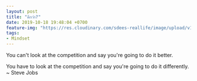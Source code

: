 ```yaml
---
layout: post
title: "ดีกว่า?"
date: 2019-10-18 19:48:04 +0700
feature-img: "https://res.cloudinary.com/sdees-reallife/image/upload/v1555658919/sample_feature_img.png"
tags:
- Mindset
---
```

You can't look at the competition and say you're going to do it better.

You have to look at the competition and say you're going to do it differently. ~ Steve Jobs

<i class="fa fa-child" style="color:plum"></i>

